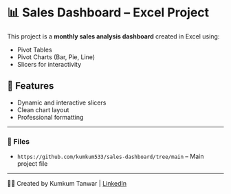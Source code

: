 # 📊 Sales Dashboard – Excel Project

This project is a **monthly sales analysis dashboard** created in Excel using:
- Pivot Tables
- Pivot Charts (Bar, Pie, Line)
- Slicers for interactivity

## 📌 Features
- Dynamic and interactive slicers
- Clean chart layout
- Professional formatting

---

### 📁 Files
- `https://github.com/kumkum533/sales-dashboard/tree/main` – Main project file

---

👩‍💻 Created by Kumkum Tanwar | [LinkedIn]([https://linkedin.com/in/yourname](https://www.linkedin.com/in/kumkum-tanwar-a7617b263?utm_source=share&utm_campaign=share_via&utm_content=profile&utm_medium=ios_app))
